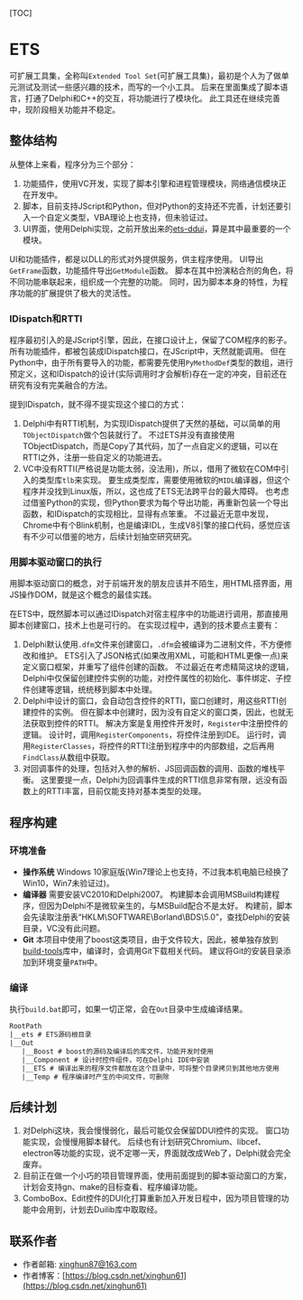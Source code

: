 [TOC]

# ETS

可扩展工具集，全称叫`Extended Tool Set`(可扩展工具集)，最初是个人为了做单元测试及测试一些感兴趣的技术，而写的一个小工具。
后来在里面集成了脚本语言，打通了Delphi和C++的交互，将功能进行了模块化。
此工具还在继续完善中，现阶段相关功能并不稳定。

## 整体结构

从整体上来看，程序分为三个部分：

1. 功能插件，使用VC开发，实现了脚本引擎和进程管理模块，网络通信模块正在开发中。
2. 脚本，目前支持JScript和Python，但对Python的支持还不完善，计划还要引入一个自定义类型，VBA理论上也支持，但未验证过。
3. UI界面，使用Delphi实现，之前开放出来的[ets-ddui](https://gitee.com/ets-ddui/ets-ddui.git)，算是其中最重要的一个模块。

UI和功能插件，都是以DLL的形式对外提供服务，供主程序使用。
UI导出`GetFrame`函数，功能插件导出`GetModule`函数。
脚本在其中扮演粘合剂的角色，将不同功能串联起来，组织成一个完整的功能。
同时，因为脚本本身的特性，为程序功能的扩展提供了极大的灵活性。

### IDispatch和RTTI

程序最初引入的是JScript引擎，因此，在接口设计上，保留了COM程序的影子。
所有功能插件，都被包装成IDispatch接口，在JScript中，天然就能调用。
但在Python中，由于所有要导入的功能，都需要先使用`PyMethodDef`类型的数组，进行预定义，这和IDispatch的设计(实际调用时才会解析)存在一定的冲突，目前还在研究有没有完美融合的方法。

提到IDispatch，就不得不提实现这个接口的方式：

1. Delphi中有RTTI机制，为实现IDispatch提供了天然的基础，可以简单的用`TObjectDispatch`做个包装就行了。
   不过ETS并没有直接使用TObjectDispatch，而是Copy了其代码，加了一点自定义的逻辑，可以在RTTI之外，注册一些自定义的功能进去。
2. VC中没有RTTI(严格说是功能太弱，没法用)，所以，借用了微软在COM中引入的类型库`tlb`来实现。
   要生成类型库，需要使用微软的`MIDL`编译器，但这个程序并没找到Linux版，所以，这也成了ETS无法跨平台的最大障碍。
   也考虑过借鉴Python的实现，但Python要求为每个导出功能，再重新包装一个导出函数，和IDispatch的实现相比，显得有点笨重。
   不过最近无意中发现，Chrome中有个Blink机制，也是编译IDL，生成V8引擎的接口代码，感觉应该有不少可以借鉴的地方，后续计划抽空研究研究。

### 用脚本驱动窗口的执行

用脚本驱动窗口的概念，对于前端开发的朋友应该并不陌生，用HTML搭界面，用JS操作DOM，就是这个概念的最佳实践。

在ETS中，既然脚本可以通过IDispatch对宿主程序中的功能进行调用，那直接用脚本创建窗口，技术上也是可行的。
在实现过程中，遇到的技术要点主要有：

1. Delphi默认使用`.dfm`文件来创建窗口，`.dfm`会被编译为二进制文件，不方便修改和维护。
   ETS引入了JSON格式(如果改用XML，可能和HTML更像一点)来定义窗口框架，并重写了组件创建的函数。
   不过最近在考虑精简这块的逻辑，Delphi中仅保留创建控件实例的功能，对控件属性的初始化、事件绑定、子控件创建等逻辑，统统移到脚本中处理。
2. Delphi中设计的窗口，会自动包含控件的RTTI，窗口创建时，用这些RTTI创建控件的实例。
   但在脚本中创建时，因为没有自定义的窗口类，因此，也就无法获取到控件的RTTI。
   解决方案是复用控件开发时，`Register`中注册控件的逻辑。
   设计时，调用`RegisterComponents`，将控件注册到IDE。
   运行时，调用`RegisterClasses`，将控件的RTTI注册到程序中的内部数组，之后再用`FindClass`从数组中获取。
3. 对回调事件的处理，包括对入参的解析、JS回调函数的调用、函数的堆栈平衡。
   这里要提一点，Delphi为回调事件生成的RTTI信息非常有限，远没有函数上的RTTI丰富，目前仅能支持对基本类型的处理。

## 程序构建

### 环境准备

* **操作系统**
  Windows 10家庭版(Win7理论上也支持，不过我本机电脑已经换了Win10，Win7未验证过)。
* **编译器**
  需要安装VC2010和Delphi2007。
  构建脚本会调用MSBuild构建程序，但因为Delphi不是微软亲生的，与MSBuild配合不是太好。
  构建前，脚本会先读取注册表“HKLM\SOFTWARE\Borland\BDS\5.0”，查找Delphi的安装目录，VC没有此问题。
* **Git**
  本项目中使用了boost这类项目，由于文件较大，因此，被单独存放到[build-tools](https://gitee.com/ets-ddui/build-tools.git)库中，编译时，会调用Git下载相关代码。
  建议将Git的安装目录添加到环境变量`PATH`中。

### 编译

执行`build.bat`即可，如果一切正常，会在`Out`目录中生成编译结果。

```txt
RootPath
|__ets # ETS源码根目录
|__Out
   |__Boost # boost的源码及编译后的库文件，功能开发时使用
   |__Component # 设计时控件组件，可在Delphi IDE中安装
   |__ETS # 编译出来的程序文件都放在这个目录中，可将整个目录拷贝到其他地方使用
   |__Temp # 程序编译时产生的中间文件，可删除
```

## 后续计划

1. 对Delphi这块，我会慢慢弱化，最后可能仅会保留DDUI控件的实现。
   窗口功能实现，会慢慢用脚本替代。
   后续也有计划研究Chromium、libcef、electron等功能的实现，说不定哪一天，界面就改成Web了，Delphi就会完全废弃。
2. 目前正在做一个小巧的项目管理界面，使用前面提到的脚本驱动窗口的方案，计划会支持gn、make的目标查看、程序编译功能。
3. ComboBox、Edit控件的DUI化打算重新加入开发日程中，因为项目管理的功能中会用到，计划去Duilib库中取取经。

## 联系作者

* 作者邮箱: xinghun87@163.com
* 作者博客：[https://blog.csdn.net/xinghun61](https://blog.csdn.net/xinghun61)
